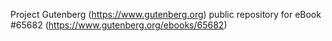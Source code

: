Project Gutenberg (https://www.gutenberg.org) public repository for
eBook #65682 (https://www.gutenberg.org/ebooks/65682)
